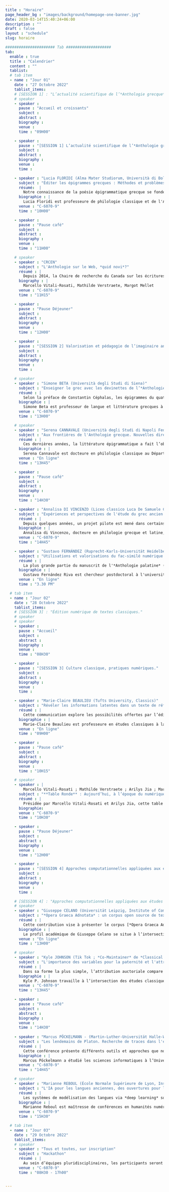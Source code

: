 ```yaml
---
title : "Horaire"
page_header_bg : "images/background/homepage-one-banner.jpg"
date: 2020-03-14T15:40:24+06:00
description : ""
draft : false
layout : "schedule"
slug: horaire

###################### Tab ####################
tab:
  enable : true
  title : "Calendrier"
  content : ""
  tablist:
  # tab item
  - name : "Jour 01"
    date : "27 Octobre 2022"
    tablist_items:
    # [SESSION 1] : "L’actualité scientifique de l’*Anthologie grecque*."
    # speaker
    - speaker :
      pause : "Accueil et croissants"
      subject :
      abstract :
      biography :
      venue :
      time : "09H00"

    - speaker :
      pause : "[SESSION 1] L’actualité scientifique de l’*Anthologie grecque*."
      subject :
      abstract :
      biography :
      venue :
      time :

    - speaker : "Lucia FLORIDI (Alma Mater Studiorum, Università di Bologna)"
      subject : "Éditer les épigrammes grecques : Méthodes et problèmes"
      résumé:  |
        Notre connaissance de la poésie épigrammatique grecque se fonde principalement sur deux recueils fondamentaux : l'*Anthologie palatine* (AP) et l'*Anthologie de Planude* (APl). À ceux-ci s’ajoutent des collections mineures, appellées *Syllogae Minores*. Certaines épigrammes sont également connues grâce à la tradition indirecte (par des auteurs comme Athénée), ou transmises à partir de papyri ou d’inscriptions. Les éditeurs de l’*Anthologie* sont donc confrontés à une tradition textuelle complexe et changeante, allant d’un *textus unicus* à des situations bien plus variées. J’illustrerai, au cours de ma présentation, les principaux problèmes - de nature critique, textuelle et exégétique - que j’ai rencontrés en qualité d’éditrice de plusieurs auteurs d’épigrammes (Straton, Lucillius, Hédyle notamment).
      biographie : |
        Lucia Floridi est professeure de philologie classique et de l'Antiquité tardive au département de philologie classique et des études italiennes à l’*Alma Mater Studiorum* - Université de Bologne. Ses principaux intérêts de recherche portent sur les épigrammes grecques et latines, avec une attention particulière aux genres érotique et scoptique, à la poésie hellénistique, à l’art de la prose à l’époque impériale, et enfin aux relations entre la littérature et les arts visuels. Elle a réalisé plusieurs éditions critiques d’auteurs d’épigrammes, dont Straton de Sardes (Edizioni Dell’Orso, 2007), Lucillius (De Gruyter, 2014) et Hédyle (De Gruyter, 2020), ainsi que de nombreux travaux portant sur des auteurs comme Palladas, Ausone, Longus et Lucien.
      venue : "C-6070-9"
      time : "10H00"

    - speaker :
      pause : "Pause café"
      subject :
      abstract :
      biography :
      venue :
      time : "11H00"      

    # speaker
    - speaker : "CRCEN"
      subject : "L'Anthologie sur le Web, *quid novi*?"
      résumé : |
        Depuis 2014, la Chaire de recherche du Canada sur les écritures numériques (CRCEN) travaille sur un projet d'envergure : une édition numérique collaborative de l'*Anthologie grecque*. Tout comme le corpus anthologique, la plateforme de l'édition a connu de nombreuses reconfigurations. Cette présentation cherche à revenir sur les défis et les enjeux de ce vaste projet, et d'en préciser les aspects techniques.
      biography : |
        Marcello Vitali-Rosati, Mathilde Verstraete, Margot Mellet 
      venue : "C-6070-9"
      time : "11H15"

    - speaker :
      pause : "Pause Déjeuner"
      subject :
      abstract :
      biography :
      venue :
      time : "12H00"

    - speaker :
      pause : "[SESSION 2] Valorisation et pédagogie de l’imaginaire anthologique."
      subject :
      abstract :
      biography :
      venue :
      time :   

    # speaker
    - speaker : "Simone BETA (Università degli Studi di Siena)"
      subject : "Enseigner le grec avec les devinettes de l’*Anthologie Palatine*"
      résumé : |
        Selon la préface de Constantin Céphalas, les épigrammes du quatorzième livre de l’*Anthologie palatine* avaient un but pédagogique : les problèmes étaient utiles pour enseigner les mathématiques ; les devinettes, pour enseigner la langue. Est-ce que ces dernières épigrammes énigmatiques peuvent être utiles aujourd’hui pour enseigner la langue grecque et, en sus, la mythologie classique ? En comparant ces petits poèmes aux autres énigmes poétiques issues des littératures grecque et byzantine, cette communication prouvera que la fonction pédagogique évoquée par Céphalas peut encore être exploitée aujourd’hui.
      biographie : |
        Simone Beta est professeur de langue et littérature grecques à l’Université de Sienne. Il est l’auteur de nombreux ouvrages et articles portant, entre autres, sur le théâtre antique, la rhétorique, la poésie épigrammatique (essentiellement les énigmes et oracles) et la réception de la culture classique à l’époque moderne. En ce qui concerne la comédie, il a surtout travaillé sur Aristophane et ses adaptations. Parmi ses dernières publications, citons *Io, un manoscritto : l’Antologia Palatina si racconta*, (2019) -- qui a été traduit en français aux éditions Les Belles Lettres -- et *Il labirinto della parola. Enigmi, oracoli e sogni nella cultura antica*, (2016).   
      venue : "C-6070-9"
      time : "13H00"

    # speaker
    - speaker : "Serena CANNAVALE (Università degli Studi di Napoli Federico II)"
      subject : "Aux frontières de l'Anthologie grecque. Nouvelles directions et défis dans l'étude des épigrammes callimachéennes."
      résumé : | 
        Ces dernières années, la littérature épigrammatique a fait l’objet d’une analyse critique de plus en plus approfondie, ce qui a donné lieu à des études de grande envergure portant à la fois sur les épigrammes de tradition épigraphique et sur celles de tradition littéraire, ainsi que sur leur interaction mutuelle. Cet intérêt a surtout été encouragé par la publication du papyrus Posidippus, qui a stimulé de nouvelles études sur la réalisation des anthologies anciennes et sur l’agencement des livres d’épigrammes. Néanmoins, l’absence d’une édition commentée récente des épigrammes de Callimaque est singulière, même si de nombreux poèmes individuels ont fait l’objet d’une analyse précise dans de précieux articles et études monographiques. Partant de ces importantes acquisitions récentes, il est maintenant évident qu’un commentaire moderne des épigrammes de Callimaque devrait relier les textes individuels à la tradition épigrammatique dans son ensemble, en se concentrant à la fois sur les parallèles littéraires au sein de l’*Anthologie grecque* et sur leurs contreparties épigraphiques. La présente communication propose d’appliquer cette approche par le biais de trois axes de recherche : 1) Porter attention aux sous-genres épigrammatiques traditionnels (votifs, sépulcraux, épidéictiques, érotiques, etc. ) et à leurs réalisations dans le corpus callimachéen, tout en considérant comment les catégories traditionnelles ont des frontières perméables (comme le montre par exemple le cas problématique des étiquettes « épidéictique » ou « ecphrastique ») ; 2) Étudier la continuité des topoï et des motifs transversaux à travers ces sous-genres (par exemple les épigrammes sur les misanthropes, sur les poètes ou œuvres poétiques, les thèmes buccoliques) ; 3) Considérer la possibilité de relier les épigrammes de Callimaque à des typologies moins connues, comme celles qui émergent du papyrus Posidippus (par exemple *nauagika*).
      biographie : |
        Serena Cannavale est docteure en philologie classique au Département des sciences humaines (‘Dipartimento di Studi Umanistici’) à l'Université de Naples Federico II. Ses principaux intérêts de recherche sont liés aux épigrammes hellénistiques, au théâtre antique et à l’histoire des études classiques. Elle a tenu des séminaires et des conférences dans des congrès nationaux et internationaux et a publié plusieurs articles et essais sur l’histoire du texte des épigrammes de Callimaque et leur exégèse ; la tradition et la réception des mythes classiques dans les épigrammes de la période hellénistique et impériale ; le théâtre dans la Campanie antique. Elle est rédactrice en chef de la revue *Atene e Roma* et participe au projet international « Dictionnaire de l’épigramme littéraire dans l’Antiquité grecque et romaine » (directrices : Doris Meyer et Céline Urlacher-Becht).      
      venue : "En ligne"
      time : "13H45"

    - speaker :
      pause : "Pause café"
      subject :
      abstract :
      biography :
      venue :
      time : "14H30"    

    - speaker : "Annalisa DI VINCENZO (Liceo classico Luca De Samuele Cagnazzi, Altamura)"
      subject : "Expériences et perspectives de l'étude du grec ancien entre l'école et les *Digital Humanities* : un possible *Fortleben* de l'*Anthologie Palatine*."
      résumé : |
        Depuis quelques années, un projet pilote est mené dans certains lycées afin d’initier les étudiant·e·s aux humanités numériques à partir de textes grecs. Il s’agit de partir des connaissances pour développer un paradigme de recherche à travers des compétences de traduction. Les épigrammes de l’*Anthologie grecque* sont traduites dans le cadre d’ateliers de traduction à partir de la version numérique du manuscrit (X<sup>e</sup> siècle avant J.-C.). Cette méthode de travail, en partant du texte poétique original, cherche à identifier un possible *Fortleben* de la Sagesse antique dans la culture contemporaine (de la musique aux arts iconographiques). La combinaison des répertoires grecs avec des outils numériques (comme la plateforme développée par la Chaire de Recherche du Canada sur les écritures numériques) est utile pour partager les différentes traductions et les liens avec la culture contemporaine, comble une lacune, et fait office de passerelle entre le système scolaire et la recherche universitaire.
      biographie : |
        Annalisa di Vincenzo, docteure en philologie grecque et latine, enseigne les lettres classiques au Liceo classico Luca de Samuele Cagnazzi à Altamura depuis 2015. À la suite d’une spécialisation en programmation adaptée à la didactique, elle enseigne selon des méthodes motivées par l’inclusion des outils numériques et digitaux dans les salles de classe. Depuis plusieurs années, le projet d'édition numérique collaborative de l'*Anthologie grecque* (CRCEN) bénéficie d’importantes contributions grâce à l’implication de ses étudiant·e·s dans le processus d’édition sur la plateforme du projet.
      venue : "C-6070-9"
      time : "14H45"

    - speaker : "Gustavo FERNÁNDEZ (Ruprecht-Karls-Universität Heidelberg. University Library ; Collaborative Research Center 933 'Material Text Cultures')"
      subject : "Utilisations et valorisations du fac-similé numérique de l'*Anthologie palatine*."
      résumé : |
        La plus grande partie du manuscrit de l'*Anthologie palatine* (Codex Palatinus Graecus 23) est disponible sous forme de fac-similé numérique depuis 2009 sur le site Web de la Bibliothèque universitaire de Heidelberg. Depuis lors, toutes et tous peuvent accéder librement à des images de haute qualité de ce codex qui n'était auparavant disponible que dans des éditions critiques ou des fac-similés imprimés rares et coûteux. Cette communication examinera les caractéristiques du fac-similé numérique et sa présentation sur le site Web de la Bibliothèque universitaire de Heidelberg qui utilise le logiciel DWork. Une attention particulière sera accordée aux annotations créées conjointement et en coopération entre les chercheurs de Heidelberg et de Montréal. Enfin, des études de cas et les possibilités futures de réutilisation des images seront discutées.
      biographie : |
        Gustavo Fernández Riva est chercheur postdoctoral à l'université de Heidelberg (Allemagne). En tant que membre du Centre de recherche collaboratif "Cultures de textes matériels", il développe des outils pour l'édition et la recherche d'objets écrits pré-modernes. Il a étudié la littérature médiévale aux universités de Buenos Aires (Argentine) et de Porto (Portugal). Sa thèse de doctorat comprenait une édition critique en TEI et une traduction en espagnol de textes du poète Konrad von Würzburg. Ses projets de recherche actuels incluent l'utilisation de l'analyse de réseau pour étudier la transmission manuscrite partagée de textes médiévaux et la création d'un jeu de données ouvert et collaboratif de *stemmata* philologiques.      
      venue : "En ligne"
      time : "3.30 PM"

  # tab item
  - name : "Jour 02"
    date : "28 Octobre 2022"
    tablist_items:
    # [SESSION 3] : "Édition numérique de textes classiques."
    # speaker
    # speaker
    - speaker :
      pause : "Accueil"
      subject :
      abstract :
      biography :
      venue :
      time : "08H30"

    - speaker :
      pause : "[SESSION 3] Culture classique, pratiques numériques."
      subject :
      abstract :
      biography :
      venue :
      time :  

    - speaker : "Marie-Claire BEAULIEU (Tufts University, Classics)"
      subject : "Révéler les informations latentes dans un texte de référence : l’édition numérique du *Glossary of Greek Birds*."
      résumé : |
        Cette communication explore les possibilités offertes par l’édition numérique pour les textes non-linéaires. Comme l’*Anthologie palatine*, le *Glossary of Greek Birds* de D’Arcy Thompson (1896 et 1936) a été conçu pour une lecture flexible suivant les intérêts du lecteur et les réseaux de références croisées. S’il s’agit avant tout d’un ouvrage de référence -- essentiellement une liste de noms d’oiseaux en grec associés à une identification ornithologique grâce aux descriptions fournies par les textes anciens --, l’aspect le plus intéressant du *Glossary* est ce qu’il ne dit pas explicitement, car les références aux textes anciens recouvrent une mine d’informations sur les associations littéraires, mythologiques et historiques des oiseaux cités ainsi que les liens qu’ils entretiennent entre eux. Cette communication détaillera les techniques d’encodage et les procédés, comme, par exemple,l'analyse formelle de concepts, employés par le projet afin de faire ressortir ces informations et de s’en servir comme outil pour naviguer à travers le texte.
      biographie : |
        Marie-Claire Beaulieu est professeure en études classiques à la Tufts University. Ses principaux domaines de recherche sont la mythologie grecque (y compris la religion grecque et le rôle des femmes dans la mythologie grecque) et les humanités numériques. Elle a codirigé le projet *Perseids* : une vaste initiative visant à construire des infrastructures dans le domaine des humanités numériques, par la conception de logiciels d’édition et d’annotation collaboratifs. Marie-Claire Beaulieu s’intéresse également à l’utilisation du support numérique pour favoriser un plus grand engagement avec le monde antique à travers l’étude de la langue, de l’art et de la culture.      
      venue : "En ligne"
      time : "09H00"

    - speaker :
      pause : "Pause café"
      subject :
      abstract :
      biography :
      venue :
      time : "10H15"   

    # speaker
    - speaker : |
        Marcello Vitali-Rosati ; Mathilde Verstraete ; Arilys Jia ; Margot Mellet ; Dominic Forest ; Emmanuel Château-Dutier ; Servanne Monjour ; Irene Stigliano.
      subject : "**Table Ronde** : Aujourd’hui, à l’époque du numérique,…"
      résumé : |
        Présidée par Marcello Vitali-Rosati et Arilys Jia, cette table ronde multilingue donnera la parole à des intervenants d'horizons divers afin de penser et redéfinir les aspects les plus fondamentaux des technologies numériques selon leurs visions du monde 
      biographie:
      venue : "C-6070-9"
      time : "10H30"

    - speaker :
      pause : "Pause Déjeuner"
      subject :
      abstract :
      biography :
      venue :
      time : "12H00"

    - speaker :
      pause : "[SESSION 4] Approches computationnelles appliquées aux études hellénistes."
      subject :
      abstract :
      biography :
      venue :
      time : 

    # [SESSION 4] : "Approches computationnelles appliquées aux études hellénistiques."
    # speaker
    - speaker : "Giuseppe CELANO (Universität Leipzig, Institute of Computer Science)"
      subject : "*Opera Graeca Adnotata* : un corpus open source de textes grecs anciens annotés."
      résumé : |
        Cette contribution vise à présenter le corpus [*Opera Graeca Adnotata* (OGA)](http://oga.informatik.uni-leipzig.de/it/index.html). OGA fournit des annotations morphosyntaxiques pour la plupart des textes en grec ancien de la bibliothèque numérique Perseus. Pour que le corpus soit modulable, les annotations dans OGA suivent le formalisme XML PAULA. Actuellement, le corpus OGA représente la plus grande ressource annotée *open source* pour le grec ancien, dans la mesure où les textes et les annotations jointes peuvent être librement interrogés et réutilisés sous une licence CC BY-NC 4.0.
      biographie : |
        Le profil académique de Giuseppe Celano se situe à l’intersection des sciences humaines (linguistique et lettres classiques) et de l’informatique. Il a commencé sa carrière académique en tant que classiciste, en se concentrant sur l’étude de la grammaire du grec ancien et du latin. Il a obtenu son doctorat en philologie classique en 2008, avec une thèse sur l’ordre des mots dans le *Phédon* de Platon. En 2012-2013, il a été chercheur dans le cadre d’un projet de recherche germano-italien sur la structure des arguments en grec ancien et en maya yucatèque, mené aux universités d’Erfurt et de Pavie. Par la suite, fin 2013, il a rejoint la chaire Humboldt d’humanités numériques de l’Université de Leipzig pour travailler sur les corpus arborés en grec ancien et en latin. En avril 2018, il a rejoint le groupe Traitement Naturel du Langage de l’Université de Leipzig, où il a travaillé jusqu’en septembre 2018 sur un projet DFG (Deutsche Forschungsgemeinschaft) portant sur les classes d’actionnalité et les asymétries de codage. Dans le même institut, il est chercheur indépendant DFG depuis octobre 2018, travaillant sur l’annotation de données en grec ancien et en latin.      
      venue : "En ligne"
      time : "13H00"

    # speaker
    - speaker : "Kyle JOHNSON (Tik Tok ; *Co-Maintainer* de *Classical Language Toolkit* (CLTK))."
      subject : "L'importance des variables pour la paternité et l'attribution des pseudépigraphes et  faux dans la littérature grecque ancienne."
      résumé : |
        Dans sa forme la plus simple, l’attribution auctoriale compare un seul texte suspect à un ensemble plus large de textes authentiques connus en identifiant les anachronismes d’histoire, de grammaire et de vocabulaire. Par exemple, Lorenzo Valla a réfuté la paternité ancienne de la *Donatio Constantini* en trouvant des erreurs grammaticales et des tournures de phrases qui auraient été invraisemblables au IV<sup>e</sup> siècle. Alors que le critique textuel choisit des caractéristiques distinctives pertinentes pour l’investigation d’un texte spécifique, pouvons-nous généraliser l'utilisation de caractéristiques particulières dans toutes les recherches de paternité auctoriale ? Cette communication fournira des informations quantitatives sur l’importance relative des catégories de caractéristiques (partie du discours, syntaxe, vocabulaire et sémantique) pour trois types de tâches d’attribution auctoriale : 1) la désambiguïsation de deux auteurs du même genre (par exemple, Thucydide et Polybe) ; 2) les pseudépigraphes, des textes anonymes attribués par erreur pendant l’Antiquité ou le Moyen Âge à un auteur connu (par exemple, Aristote et Pseudo-Aristote) ; et 3) les faux de la Renaissance jusqu’au début de l’ère moderne (par exemple, le *De duplici martyrio* d’Érasme). Dans une série d’expériences, l’attribution de textes d'autorité incertaine est abordée comme une tâche d’apprentissage machine supervisé. En utilisant des caractéristiques directement depuis *Classical Language Toolkit* (CLTK) ainsi qu'un même algorithme non optimisé pour chaque comparaison, cette étude donne un aperçu de la stylométrie de la littérature grecque ancienne et de l’utilité du traitement naturel du langage (TAL) pour l’attribution auctoriale.
      biographie : |
        Kyle P. Johnson travaille à l’intersection des études classiques et du traitement automatique du langage. Il est titulaire d’un doctorat en lettres classiques (NYU, 2012) et travaille actuellement en entreprise. Après plusieurs articles sur Homère et une thèse sur Jules César, il consacre désormais ses recherches au *Classical Language Toolkit* (CLTK), un projet de logiciel libre qui vise à offrir le traitement automatique des langues aux quelques 200 langues pré-modernes existantes.      
      venue : "C-6070-9"
      time : "13H45"

    - speaker :
      pause : "Pause café"
      subject :
      abstract :
      biography :
      venue :
      time : "14H30"    
      
    - speaker : "Marcus PÖCKELMANN - (Martin-Luther-Universität Halle-Wittenberg, Institute of Computer Science)"
      subject : "Les lendemains de Platon. Recherche de traces dans l'espace vectoriel"
      résumé : |
        Cette conférence présente différents outils et approches que nous avons développés dans le cadre du projet *Digital Plato* pour l’investigation sur la réception et les retombées de l’œuvre de Platon. L’aspect essentiel était la recherche de références intertextuelles à Platon dans la littérature grecque ancienne, en particulier les passages de texte qui ont été paraphrasés par d’autres auteurs. L’une de nos approches, qui sera expliquée en détail, fait notamment appel à l’intégration de mots et aux techniques de Word Mover's Distance (WMD) pour les identifier. Elle a été intégrée dans un environnement de travail complet, basé sur le Web, qui permet l’analyse exploratoire de telles références. En fait, les outils développés pour les œuvres platoniciennes sont devenus si versatiles qu'ils peuvent être utilisés pour étudier le développement de la réception d’autres auteurs antiques au sein d'un corpus.
      biographie : |
        Marcus Pöckelmann a étudié les sciences informatiques à l’Université Martin Luther de Halle-Wittenberg et est membre du groupe de recherche Molitor/Ritter depuis 2013. Dans le cadre de plusieurs projets de recherche interdisciplinaires, il développe des applications Web pour des recherches d'intertextualité avec des collègues de différentes disciplines des sciences humaines. Parmi celles-ci se trouvent notamment les environnements de travail LERA, servant à l’analyse de variantes textuelles complexes pour les éditions savantes, et Paraphrasis, pour la récupération et l’évaluation de passages textuels paraphrasés dans la littérature grecque ancienne.      
      venue : "C-6070-9"
      time : "14H45"      

    # speaker
    - speaker : "Marianne REBOUL (École Normale Supérieure de Lyon, Institut d'histoire des représentations et des idées dans la modernité)"
      subject : "L'IA pour les langues anciennes, des ouvertures pour le traitement des corpus réduits."
      résumé : |
        Les systèmes de modélisation des langues via *deep learning* sont friands de données propres et massives. Or de telles données n’existent pas pour toutes les langues et toutes les époques. Il est donc nécessaire de passer par d’autres voies moins traditionnelles, notamment si nous souhaitons étudier la manière dont les textes anciens ont été traduits. En effet, les traductions ne sont que très peu alignées aux différents textes sources auxquels elles se rapportent, d’autant plus que les modes et exigences traductifs changent au cours du temps. L’enjeu de l’IA pour la traductologie et les langues anciennes est donc, entre autres, de permettre d’étudier l’évolution de la perception et de la transmission des textes anciens « à l’aveugle », c’est-à-dire sans a priori théorique, pour réactualiser des hypothèses jusqu’ici demeurées invérifiables et, au besoin, d'en offrir de nouvelles. Nous proposons d’appliquer notre réflexion à un cas d’étude particulier, les traductions françaises de l’*Iliade* et de l’*Odyssée* des XVI<sup>e</sup> et XVII<sup>e</sup> siècles.
      biographie : |
        Marianne Reboul est maîtresse de conférences en humanités numériques à l’École Normale Supérieure de Lyon, spécialisée en humanités numériques et en lettres classiques, plus précisément en *digital classics*. Elle travaille en particulier sur l’application des techniques d’intelligence artificielle aux langues anciennes.      
      venue : "C-6070-9"
      time : "15H30"

  # tab item
  - name : "Jour 03"
    date : "29 Octobre 2022"
    tablist_items:
    # speaker
    - speaker : "Tous et toutes, sur inscription"
      subject : "Hackathon"
      résumé : |
        Au sein d’équipes pluridisciplinaires, les participants seront mis en compétition pour présenter des prototypes utilisant des méthodes algorithmiques afin d'explorer et d'analyser le corpus de l’*Anthologie grecque*. Les participants auront l’occasion de tester les API du projet (« Pour une édition numérique collaborative de l’*Anthologie grecque* ») et celles de nos partenaires (comme la Bibliothèque palatine de Heidelberg, ou la Bibliothèque numérique Perseus). Cette dernière journée permettra d’utiliser comme tremplin ce qui a été produit pendant le projet « Anthologie grecque » de la CRCEN d'une part, pendant les journées d'étude d'autre part, tout en faisant émerger de nouvelles potentialités de recherche.
      venue : "C-6070-9"
      time : "08H30 - 17h00"


---
```

